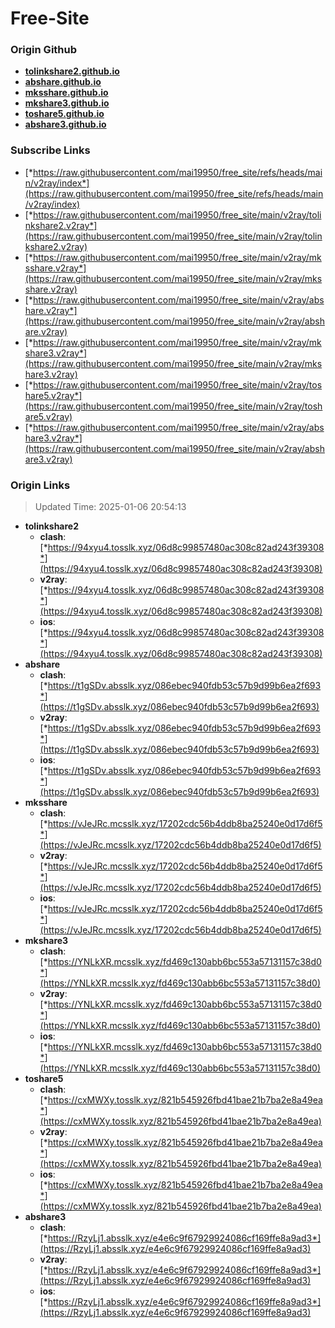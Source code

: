 # Free-Site

### Origin Github

- [**tolinkshare2.github.io**](https://github.com/tolinkshare2/tolinkshare2.github.io)
- [**abshare.github.io**](https://github.com/abshare/abshare.github.io)
- [**mksshare.github.io**](https://github.com/mksshare/mksshare.github.io)
- [**mkshare3.github.io**](https://github.com/mkshare3/mkshare3.github.io)
- [**toshare5.github.io**](https://github.com/toshare5/toshare5.github.io)
- [**abshare3.github.io**](https://github.com/abshare3/abshare3.github.io)

### Subscribe Links

- [*https://raw.githubusercontent.com/mai19950/free_site/refs/heads/main/v2ray/index*](https://raw.githubusercontent.com/mai19950/free_site/refs/heads/main/v2ray/index)
- [*https://raw.githubusercontent.com/mai19950/free_site/main/v2ray/tolinkshare2.v2ray*](https://raw.githubusercontent.com/mai19950/free_site/main/v2ray/tolinkshare2.v2ray)
- [*https://raw.githubusercontent.com/mai19950/free_site/main/v2ray/mksshare.v2ray*](https://raw.githubusercontent.com/mai19950/free_site/main/v2ray/mksshare.v2ray)
- [*https://raw.githubusercontent.com/mai19950/free_site/main/v2ray/abshare.v2ray*](https://raw.githubusercontent.com/mai19950/free_site/main/v2ray/abshare.v2ray)
- [*https://raw.githubusercontent.com/mai19950/free_site/main/v2ray/mkshare3.v2ray*](https://raw.githubusercontent.com/mai19950/free_site/main/v2ray/mkshare3.v2ray)
- [*https://raw.githubusercontent.com/mai19950/free_site/main/v2ray/toshare5.v2ray*](https://raw.githubusercontent.com/mai19950/free_site/main/v2ray/toshare5.v2ray)
- [*https://raw.githubusercontent.com/mai19950/free_site/main/v2ray/abshare3.v2ray*](https://raw.githubusercontent.com/mai19950/free_site/main/v2ray/abshare3.v2ray)

### Origin Links

> Updated Time: 2025-01-06 20:54:13

- **tolinkshare2**
  - **clash**: [*https://94xyu4.tosslk.xyz/06d8c99857480ac308c82ad243f39308*](https://94xyu4.tosslk.xyz/06d8c99857480ac308c82ad243f39308)
  - **v2ray**: [*https://94xyu4.tosslk.xyz/06d8c99857480ac308c82ad243f39308*](https://94xyu4.tosslk.xyz/06d8c99857480ac308c82ad243f39308)
  - **ios**: [*https://94xyu4.tosslk.xyz/06d8c99857480ac308c82ad243f39308*](https://94xyu4.tosslk.xyz/06d8c99857480ac308c82ad243f39308)
- **abshare**
  - **clash**: [*https://t1gSDv.absslk.xyz/086ebec940fdb53c57b9d99b6ea2f693*](https://t1gSDv.absslk.xyz/086ebec940fdb53c57b9d99b6ea2f693)
  - **v2ray**: [*https://t1gSDv.absslk.xyz/086ebec940fdb53c57b9d99b6ea2f693*](https://t1gSDv.absslk.xyz/086ebec940fdb53c57b9d99b6ea2f693)
  - **ios**: [*https://t1gSDv.absslk.xyz/086ebec940fdb53c57b9d99b6ea2f693*](https://t1gSDv.absslk.xyz/086ebec940fdb53c57b9d99b6ea2f693)
- **mksshare**
  - **clash**: [*https://vJeJRc.mcsslk.xyz/17202cdc56b4ddb8ba25240e0d17d6f5*](https://vJeJRc.mcsslk.xyz/17202cdc56b4ddb8ba25240e0d17d6f5)
  - **v2ray**: [*https://vJeJRc.mcsslk.xyz/17202cdc56b4ddb8ba25240e0d17d6f5*](https://vJeJRc.mcsslk.xyz/17202cdc56b4ddb8ba25240e0d17d6f5)
  - **ios**: [*https://vJeJRc.mcsslk.xyz/17202cdc56b4ddb8ba25240e0d17d6f5*](https://vJeJRc.mcsslk.xyz/17202cdc56b4ddb8ba25240e0d17d6f5)
- **mkshare3**
  - **clash**: [*https://YNLkXR.mcsslk.xyz/fd469c130abb6bc553a57131157c38d0*](https://YNLkXR.mcsslk.xyz/fd469c130abb6bc553a57131157c38d0)
  - **v2ray**: [*https://YNLkXR.mcsslk.xyz/fd469c130abb6bc553a57131157c38d0*](https://YNLkXR.mcsslk.xyz/fd469c130abb6bc553a57131157c38d0)
  - **ios**: [*https://YNLkXR.mcsslk.xyz/fd469c130abb6bc553a57131157c38d0*](https://YNLkXR.mcsslk.xyz/fd469c130abb6bc553a57131157c38d0)
- **toshare5**
  - **clash**: [*https://cxMWXy.tosslk.xyz/821b545926fbd41bae21b7ba2e8a49ea*](https://cxMWXy.tosslk.xyz/821b545926fbd41bae21b7ba2e8a49ea)
  - **v2ray**: [*https://cxMWXy.tosslk.xyz/821b545926fbd41bae21b7ba2e8a49ea*](https://cxMWXy.tosslk.xyz/821b545926fbd41bae21b7ba2e8a49ea)
  - **ios**: [*https://cxMWXy.tosslk.xyz/821b545926fbd41bae21b7ba2e8a49ea*](https://cxMWXy.tosslk.xyz/821b545926fbd41bae21b7ba2e8a49ea)
- **abshare3**
  - **clash**: [*https://RzyLj1.absslk.xyz/e4e6c9f67929924086cf169ffe8a9ad3*](https://RzyLj1.absslk.xyz/e4e6c9f67929924086cf169ffe8a9ad3)
  - **v2ray**: [*https://RzyLj1.absslk.xyz/e4e6c9f67929924086cf169ffe8a9ad3*](https://RzyLj1.absslk.xyz/e4e6c9f67929924086cf169ffe8a9ad3)
  - **ios**: [*https://RzyLj1.absslk.xyz/e4e6c9f67929924086cf169ffe8a9ad3*](https://RzyLj1.absslk.xyz/e4e6c9f67929924086cf169ffe8a9ad3)
